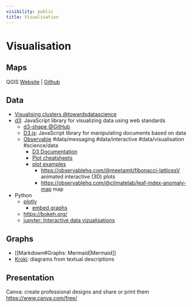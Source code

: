 ```yaml
---
visibility: public
title: Visualisation
---
```

# Visualisation

## Maps

QGIS [Website](https://qgis.org/en/site/index.html) | [Github](https://github.com/qgis/QGIS)

## Data

- [Visualising clusters @towardsdatascience](https://towardsdatascience.com/best-practices-for-visualizing-your-cluster-results-20a3baac7426)
- [d3](https://github.com/d3/d3): JavaScript library for visualizing data using web standards
    - [d3-shape @GitHub](https://github.com/d3/d3-shape)
    - [D3.js](https://d3js.org/): JavaScript library for manipulating documents based on data
    - [Observable](https://observablehq.com/) #data/messaging #data/interactive #data/visualisation #science/data
        - [D3 Documentation](https://observablehq.com/collection/@d3/documentation)
        - [Plot cheatsheets](https://observablehq.com/@observablehq/plot-cheatsheets?collection=@observablehq/plot-cheatsheets#)
        - [plot examples](https://observablehq.com/collection/@observablehq/plot-examples)
            - <https://observablehq.com/@meetamit/fibonacci-latticesV>
                animated interactive (3D) plots
            - <https://observablehq.com/@climatelab/leaf-index-anomaly-map>
                map
- Python
    - [plotly](https://plotly.com/)
        - [embed graphs](https://plotly.com/chart-studio-help/embed-graphs-in-websites/)
    - <https://bokeh.org/>
    - [jupyter: Interactive data vizualisations](https://jupyterbook.org/en/stable/interactive/interactive.html)

## Graphs

- [[Markdown#Graphs: Mermaid|Mermaid]]
- [Kroki](https://kroki.io/): diagrams from textual descriptions

## Presentation

Canva: create professional designs and share or print them
<https://www.canva.com/free/>
